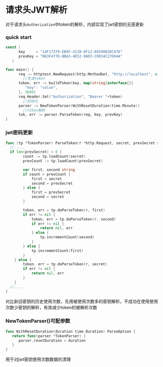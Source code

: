 # 请求头JWT解析

对于请求头`Authorization`中token的解析，内部实现了jwt密钥的无感更新


### quick start


```go
const (
      key     = "14F17379-EB8F-411B-8F12-6929002DCA76"
      prevKey = "B63F477D-BBA3-4E52-96D3-C0034C27694A"
   )

func main() {
      req := httptest.NewRequest(http.MethodGet, "http://localhost", nil)
  		//生成token
      token, err := buildToken(key, map[string]interface{}{
         "key": "value",
      }, 3600)
      req.Header.Set("Authorization", "Bearer "+token)
		//初始化
      parser := NewTokenParser(WithResetDuration(time.Minute))
  		//token解析
      tok, err := parser.ParseToken(req, key, prevKey)
}
```


### jwt密码更新


```go
func (tp *TokenParser) ParseToken(r *http.Request, secret, prevSecret string){
  //.....
  if len(prevSecret) > 0 {
		count := tp.loadCount(secret)
		prevCount := tp.loadCount(prevSecret)

		var first, second string
		if count > prevCount {
			first = secret
			second = prevSecret
		} else {
			first = prevSecret
			second = secret
		}

		token, err = tp.doParseToken(r, first)
		if err != nil {
			token, err = tp.doParseToken(r, second)
			if err != nil {
				return nil, err
			} else {
				tp.incrementCount(second)
			}
		} else {
			tp.incrementCount(first)
		}
	} else {
		token, err = tp.doParseToken(r, secret)
		if err != nil {
			return nil, err
		}
	}
  //.....
}
```


对比新旧密钥的历史使用次数，先用被使用次数多的密钥解析，不成功在使用使用次数少密钥的解析，有效减少token的被解析次数


### NewTokenParser()可配参数


```go
func WithResetDuration(duration time.Duration) ParseOption {
   return func(parser *TokenParser) {
      parser.resetDuration = duration
   }
}
```


用于对jwt密钥使用次数数据的清理


